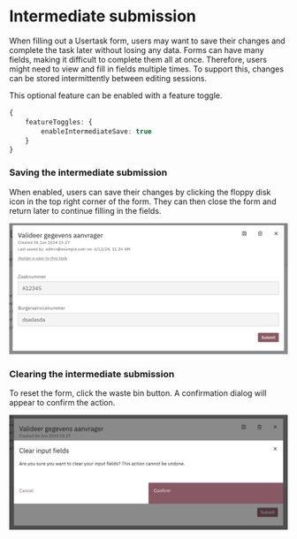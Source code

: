 # Intermediate submission

When filling out a Usertask form, users may want to save their changes and complete the task later without losing any data. Forms can have many fields, making it difficult to complete them all at once. Therefore, users might need to view and fill in fields multiple times. To support this, changes can be stored intermittently between editing sessions.

This optional feature can be enabled with a feature toggle.
```TypeScript
{
    featureToggles: {
        enableIntermediateSave: true
    }
}
```

### Saving the intermediate submission

When enabled, users can save their changes by clicking the floppy disk icon in the top right corner of the form. They can then close the form and return later to continue filling in the fields.

![save intermediate submission](img/intermediate-submission-modal.png)

### Clearing the intermediate submission

To reset the form, click the waste bin button. A confirmation dialog will appear to confirm the action.

![clear intermediate submission](img/intermediate-submission-confirmation.png)
